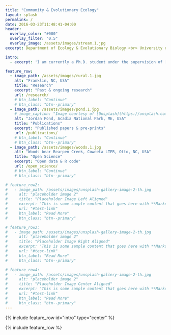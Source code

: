 ```yaml
---
title: "Community & Evolutionary Ecology"
layout: splash
permalink: /
date: 2016-03-23T11:48:41-04:00
header:
  overlay_color: "#000"
  overlay_filter: "0.5"
  overlay_image: /assets/images/stream.1.jpg
excerpt: Department of Ecology & Evolutionary Biology <br> University of Toronto

intro:
  - excerpt: 'I am currently a Ph.D. student under the supervision of [Marc Johnson](https://evoecolab.wordpress.com/) studying the ecology and evolution of plant-microbe interactions in urban environments.'

feature_row:
  - image_path: /assets/images/rural.1.jpg
    alt: "Franklin, NC, USA"
    title: "Research"
    excerpt: "Past & ongoing research"
    url: /research/
    # btn_label: "Continue"
    # btn_class: "btn--primary"
  - image_path: /assets/images/pond.1.jpg
    # image_caption: "Image courtesy of [Unsplash](https://unsplash.com/)"
    alt: "Jordan Pond, Acadia National Park, ME, USA"
    title: "Publications"
    excerpt: "Published papers & pre-prints"
    url: /publications/
    # btn_label: "Continue"
    # btn_class: "btn--primary"
  - image_path: /assets/images/woods.1.jpg
    alt: "Woods bear Bearpen Creek, Coweeta LTER, Otto, NC, USA"
    title: "Open Science"
    excerpt: "Open data & R code"
    url: /open_science/
    # btn_label: "Continue"
    # btn_class: "btn--primary"

# feature_row2:
#   - image_path: /assets/images/unsplash-gallery-image-2-th.jpg
#     alt: "placeholder image 2"
#     title: "Placeholder Image Left Aligned"
#     excerpt: 'This is some sample content that goes here with **Markdown** formatting. Left aligned with `type="left"`'
#     url: "#test-link"
#     btn_label: "Read More"
#     btn_class: "btn--primary"

# feature_row3:
#   - image_path: /assets/images/unsplash-gallery-image-2-th.jpg
#     alt: "placeholder image 2"
#     title: "Placeholder Image Right Aligned"
#     excerpt: 'This is some sample content that goes here with **Markdown** formatting. Right aligned with `type="right"`'
#     url: "#test-link"
#     btn_label: "Read More"
#     btn_class: "btn--primary"

# feature_row4:
#   - image_path: /assets/images/unsplash-gallery-image-2-th.jpg
#     alt: "placeholder image 2"
#     title: "Placeholder Image Center Aligned"
#     excerpt: 'This is some sample content that goes here with **Markdown** formatting. Centered with `type="center"`'
#     url: "#test-link"
#     btn_label: "Read More"
#     btn_class: "btn--primary"
---
```


{% include feature_row id="intro" type="center" %}

{% include feature_row %}

<!-- {% include feature_row id="feature_row2" type="left" %}

{% include feature_row id="feature_row3" type="right" %}

{% include feature_row id="feature_row4" type="center" %} -->
